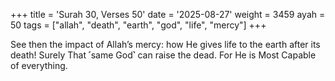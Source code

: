 +++
title = 'Surah 30, Verses 50'
date = '2025-08-27'
weight = 3459
ayah = 50
tags = ["allah", "death", "earth", "god", "life", "mercy"]
+++

See then the impact of Allah’s mercy: how He gives life to the earth after its death! Surely That ˹same God˺ can raise the dead. For He is Most Capable of everything.